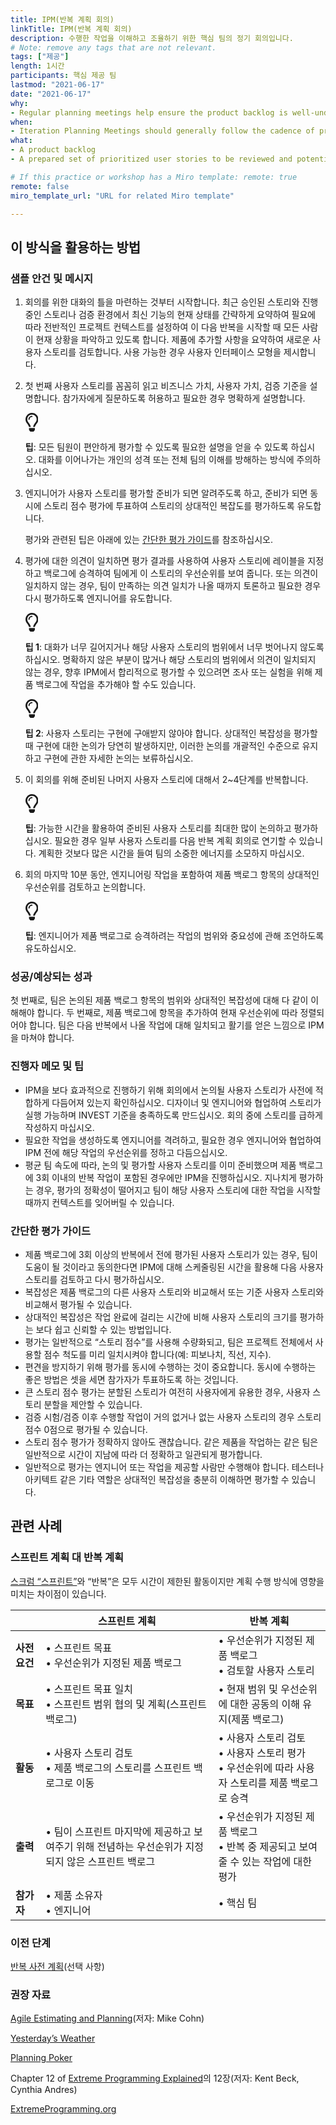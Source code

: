 ```yaml
---
title: IPM(반복 계획 회의)
linkTitle: IPM(반복 계획 회의)
description: 수행한 작업을 이해하고 조율하기 위한 핵심 팀의 정기 회의입니다.
# Note: remove any tags that are not relevant.
tags: ["제공"]
length: 1시간
participants: 핵심 제공 팀
lastmod: "2021-06-17"
date: "2021-06-17"
why: 
- Regular planning meetings help ensure the product backlog is well-understood by all team members and always reflects the current priorities. By discussing and sizing product backlog items, the team may align on the delivery impact of the work to be done.
when:
- Iteration Planning Meetings should generally follow the cadence of product iterations (e.g. weekly) or should be held as often as needed to maintain a well-sized and well-understood product backlog.
what:
- A product backlog
- A prepared set of prioritized user stories to be reviewed and potentially promoted to the product backlog

# If this practice or workshop has a Miro template: remote: true
remote: false
miro_template_url: "URL for related Miro template" 

---
```

<h2 id="how-to-use-this-method">이 방식을 활용하는
방법</h2>

<div class="bg-gray-dark p-lg-5 p-3 mb-4"><div
class="col-lg-9"><h3
id="sample-agenda--prompts">샘플 안건 및 메시지</h3>

<ol>

<li>

<p>회의를 위한 대화의 틀을 마련하는 것부터 시작합니다. 최근 승인된 스토리와 진행 중인 스토리나 검증 환경에서
최신 기능의 현재 상태를 간략하게 요약하여 필요에 따라 전반적인 프로젝트 컨텍스트를 설정하여 이 다음 반복을 시작할 때 모든
사람이 현재 상황을 파악하고 있도록 합니다. 제품에 추가할 사항을 요약하여 새로운 사용자 스토리를 검토합니다. 사용 가능한
경우 사용자 인터페이스 모형을 제시합니다.</p>

</li>

<li>

<p>첫 번째 사용자 스토리를 꼼꼼히 읽고 비즈니스 가치, 사용자 가치, 검증 기준을 설명합니다. 참가자에게
질문하도록 허용하고 필요한 경우 명확하게 설명합니다.</p>

<div class="callout td-box--gray-darkest p-3 my-5
border-bottom border-right border-left border-top row"><div
class="col-1 row align-items-center
justify-content-center"><svg height="30"
aria-hidden="true" focusable="false"
data-prefix="far" data-icon="lightbulb"
role="img" xmlns="http://www.w3.org/2000/svg"
viewBox="0 0 352 512" class="svg-inline--fa
fa-lightbulb"><path fill="currentColor"
d="M176 80c-52.94 0-96 43.06-96 96 0 8.84 7.16 16 16 16s16-7.16
16-16c0-35.3 28.72-64 64-64 8.84 0 16-7.16 16-16s-7.16-16-16-16zM96.06
459.17c0 3.15.93 6.22 2.68 8.84l24.51 36.84c2.97 4.46 7.97 7.14 13.32
7.14h78.85c5.36 0 10.36-2.68 13.32-7.14l24.51-36.84c1.74-2.62 2.67-5.7
2.68-8.84l.05-43.18H96.02l.04 43.18zM176 0C73.72 0 0 82.97 0 176c0
44.37 16.45 84.85 43.56 115.78 16.64 18.99 42.74 58.8 52.42
92.16v.06h48v-.12c-.01-4.77-.72-9.51-2.15-14.07-5.59-17.81-22.82-64.77-62.17-109.67-20.54-23.43-31.52-53.15-31.61-84.14-.2-73.64
59.67-128 127.95-128 70.58 0 128 57.42 128 128 0 30.97-11.24
60.85-31.65 84.14-39.11 44.61-56.42 91.47-62.1 109.46a47.507 47.507 0
0 0-2.22 14.3v.1h48v-.05c9.68-33.37 35.78-73.18 52.42-92.16C335.55
260.85 352 220.37 352 176 352 78.8 273.2 0 176 0z"
class=""></path></svg></div><div
class="col-11"><p><strong>팁</strong>:
모든 팀원이 편안하게 평가할 수 있도록 필요한 설명을 얻을 수 있도록 하십시오. 대화를 이어나가는 개인의 성격 또는 전체 팀의
이해를 방해하는 방식에 주의하십시오.</p></div></div>

</li>

<li>

<p>엔지니어가 사용자 스토리를 평가할 준비가 되면 알려주도록 하고, 준비가 되면 동시에 스토리 점수 평가에
투표하여 스토리의 상대적인 복잡도를 평가하도록 유도합니다.</p>

<p>평가와 관련된 팁은 아래에 있는 <a href="#estimation">간단한
평가 가이드</a>를 참조하십시오.</p>

</li>

<li>

<p>평가에 대한 의견이 일치하면 평가 결과를 사용하여 사용자 스토리에 레이블을 지정하고 백로그에 승격하여 팀에게
이 스토리의 우선순위를 보여 줍니다. 또는 의견이 일치하지 않는 경우, 팀이 만족하는 의견 일치가 나올 때까지 토론하고 필요한
경우 다시 평가하도록 엔지니어를 유도합니다.</p>

<div class="callout td-box--gray-darkest p-3 my-5
border-bottom border-right border-left border-top row"><div
class="col-1 row align-items-center
justify-content-center"><svg height="30"
aria-hidden="true" focusable="false"
data-prefix="far" data-icon="lightbulb"
role="img" xmlns="http://www.w3.org/2000/svg"
viewBox="0 0 352 512" class="svg-inline--fa
fa-lightbulb"><path fill="currentColor"
d="M176 80c-52.94 0-96 43.06-96 96 0 8.84 7.16 16 16 16s16-7.16
16-16c0-35.3 28.72-64 64-64 8.84 0 16-7.16 16-16s-7.16-16-16-16zM96.06
459.17c0 3.15.93 6.22 2.68 8.84l24.51 36.84c2.97 4.46 7.97 7.14 13.32
7.14h78.85c5.36 0 10.36-2.68 13.32-7.14l24.51-36.84c1.74-2.62 2.67-5.7
2.68-8.84l.05-43.18H96.02l.04 43.18zM176 0C73.72 0 0 82.97 0 176c0
44.37 16.45 84.85 43.56 115.78 16.64 18.99 42.74 58.8 52.42
92.16v.06h48v-.12c-.01-4.77-.72-9.51-2.15-14.07-5.59-17.81-22.82-64.77-62.17-109.67-20.54-23.43-31.52-53.15-31.61-84.14-.2-73.64
59.67-128 127.95-128 70.58 0 128 57.42 128 128 0 30.97-11.24
60.85-31.65 84.14-39.11 44.61-56.42 91.47-62.1 109.46a47.507 47.507 0
0 0-2.22 14.3v.1h48v-.05c9.68-33.37 35.78-73.18 52.42-92.16C335.55
260.85 352 220.37 352 176 352 78.8 273.2 0 176 0z"
class=""></path></svg></div><div
class="col-11"><p><strong>팁 1</strong>:
대화가 너무 길어지거나 해당 사용자 스토리의 범위에서 너무 벗어나지 않도록 하십시오. 명확하지 않은 부분이 많거나 해당
스토리의 범위에서 의견이 일치되지 않는 경우, 향후 IPM에서 합리적으로 평가할 수 있으려면 조사 또는 실험을 위해 제품
백로그에 작업을 추가해야 할 수도 있습니다.</p></div></div>

<div class="callout td-box--gray-darkest p-3 my-5
border-bottom border-right border-left border-top row"><div
class="col-1 row align-items-center
justify-content-center"><svg height="30"
aria-hidden="true" focusable="false"
data-prefix="far" data-icon="lightbulb"
role="img" xmlns="http://www.w3.org/2000/svg"
viewBox="0 0 352 512" class="svg-inline--fa
fa-lightbulb"><path fill="currentColor"
d="M176 80c-52.94 0-96 43.06-96 96 0 8.84 7.16 16 16 16s16-7.16
16-16c0-35.3 28.72-64 64-64 8.84 0 16-7.16 16-16s-7.16-16-16-16zM96.06
459.17c0 3.15.93 6.22 2.68 8.84l24.51 36.84c2.97 4.46 7.97 7.14 13.32
7.14h78.85c5.36 0 10.36-2.68 13.32-7.14l24.51-36.84c1.74-2.62 2.67-5.7
2.68-8.84l.05-43.18H96.02l.04 43.18zM176 0C73.72 0 0 82.97 0 176c0
44.37 16.45 84.85 43.56 115.78 16.64 18.99 42.74 58.8 52.42
92.16v.06h48v-.12c-.01-4.77-.72-9.51-2.15-14.07-5.59-17.81-22.82-64.77-62.17-109.67-20.54-23.43-31.52-53.15-31.61-84.14-.2-73.64
59.67-128 127.95-128 70.58 0 128 57.42 128 128 0 30.97-11.24
60.85-31.65 84.14-39.11 44.61-56.42 91.47-62.1 109.46a47.507 47.507 0
0 0-2.22 14.3v.1h48v-.05c9.68-33.37 35.78-73.18 52.42-92.16C335.55
260.85 352 220.37 352 176 352 78.8 273.2 0 176 0z"
class=""></path></svg></div><div
class="col-11"><p><strong>팁 2</strong>:
사용자 스토리는 구현에 구애받지 않아야 합니다. 상대적인 복잡성을 평가할 때 구현에 대한 논의가 당연히 발생하지만, 이러한
논의를 개괄적인 수준으로 유지하고 구현에 관한 자세한 논의는
보류하십시오.</p></div></div>

</li>

<li>

<p>이 회의를 위해 준비된 나머지 사용자 스토리에 대해서 2~4단계를 반복합니다.</p>

<div class="callout td-box--gray-darkest p-3 my-5
border-bottom border-right border-left border-top row"><div
class="col-1 row align-items-center
justify-content-center"><svg height="30"
aria-hidden="true" focusable="false"
data-prefix="far" data-icon="lightbulb"
role="img" xmlns="http://www.w3.org/2000/svg"
viewBox="0 0 352 512" class="svg-inline--fa
fa-lightbulb"><path fill="currentColor"
d="M176 80c-52.94 0-96 43.06-96 96 0 8.84 7.16 16 16 16s16-7.16
16-16c0-35.3 28.72-64 64-64 8.84 0 16-7.16 16-16s-7.16-16-16-16zM96.06
459.17c0 3.15.93 6.22 2.68 8.84l24.51 36.84c2.97 4.46 7.97 7.14 13.32
7.14h78.85c5.36 0 10.36-2.68 13.32-7.14l24.51-36.84c1.74-2.62 2.67-5.7
2.68-8.84l.05-43.18H96.02l.04 43.18zM176 0C73.72 0 0 82.97 0 176c0
44.37 16.45 84.85 43.56 115.78 16.64 18.99 42.74 58.8 52.42
92.16v.06h48v-.12c-.01-4.77-.72-9.51-2.15-14.07-5.59-17.81-22.82-64.77-62.17-109.67-20.54-23.43-31.52-53.15-31.61-84.14-.2-73.64
59.67-128 127.95-128 70.58 0 128 57.42 128 128 0 30.97-11.24
60.85-31.65 84.14-39.11 44.61-56.42 91.47-62.1 109.46a47.507 47.507 0
0 0-2.22 14.3v.1h48v-.05c9.68-33.37 35.78-73.18 52.42-92.16C335.55
260.85 352 220.37 352 176 352 78.8 273.2 0 176 0z"
class=""></path></svg></div><div
class="col-11"><p><strong>팁</strong>:
가능한 시간을 활용하여 준비된 사용자 스토리를 최대한 많이 논의하고 평가하십시오. 필요한 경우 일부 사용자 스토리를 다음 반복
계획 회의로 연기할 수 있습니다. 계획한 것보다 많은 시간을 들여 팀의 소중한 에너지를 소모하지
마십시오.</p></div></div>

</li>

<li>

<p>회의 마지막 10분 동안, 엔지니어링 작업을 포함하여 제품 백로그 항목의 상대적인 우선순위를 검토하고
논의합니다.</p>

<div class="callout td-box--gray-darkest p-3 my-5
border-bottom border-right border-left border-top row"><div
class="col-1 row align-items-center
justify-content-center"><svg height="30"
aria-hidden="true" focusable="false"
data-prefix="far" data-icon="lightbulb"
role="img" xmlns="http://www.w3.org/2000/svg"
viewBox="0 0 352 512" class="svg-inline--fa
fa-lightbulb"><path fill="currentColor"
d="M176 80c-52.94 0-96 43.06-96 96 0 8.84 7.16 16 16 16s16-7.16
16-16c0-35.3 28.72-64 64-64 8.84 0 16-7.16 16-16s-7.16-16-16-16zM96.06
459.17c0 3.15.93 6.22 2.68 8.84l24.51 36.84c2.97 4.46 7.97 7.14 13.32
7.14h78.85c5.36 0 10.36-2.68 13.32-7.14l24.51-36.84c1.74-2.62 2.67-5.7
2.68-8.84l.05-43.18H96.02l.04 43.18zM176 0C73.72 0 0 82.97 0 176c0
44.37 16.45 84.85 43.56 115.78 16.64 18.99 42.74 58.8 52.42
92.16v.06h48v-.12c-.01-4.77-.72-9.51-2.15-14.07-5.59-17.81-22.82-64.77-62.17-109.67-20.54-23.43-31.52-53.15-31.61-84.14-.2-73.64
59.67-128 127.95-128 70.58 0 128 57.42 128 128 0 30.97-11.24
60.85-31.65 84.14-39.11 44.61-56.42 91.47-62.1 109.46a47.507 47.507 0
0 0-2.22 14.3v.1h48v-.05c9.68-33.37 35.78-73.18 52.42-92.16C335.55
260.85 352 220.37 352 176 352 78.8 273.2 0 176 0z"
class=""></path></svg></div><div
class="col-11"><p><strong>팁</strong>:
엔지니어가 제품 백로그로 승격하려는 작업의 범위와 중요성에 관해 조언하도록
유도하십시오.</p></div></div>

</li>

</ol>

</div></div>

<div class="bg-gray-dark p-lg-5 p-3 mb-4"><div
class="col-lg-9"><h3
id="successexpected-outcomes">성공/예상되는 성과</h3>

<p>첫 번째로, 팀은 논의된 제품 백로그 항목의 범위와 상대적인 복잡성에 대해 다 같이 이해해야 합니다. 두
번째로, 제품 백로그에 항목을 추가하여 현재 우선순위에 따라 정렬되어야 합니다. 팀은 다음 반복에서 나올 작업에 대해 일치되고
활기를 얻은 느낌으로 IPM을 마쳐야 합니다.</div></div>

<div class="bg-gray-dark p-lg-5 p-3 mb-4"><div
class="col-lg-9"><h3
id="facilitator-notes--tips">진행자 메모 및 팁</h3>

<ul>

<li>IPM을 보다 효과적으로 진행하기 위해 회의에서 논의될 사용자 스토리가 사전에 적합하게 다듬어져 있는지
확인하십시오. 디자이너 및 엔지니어와 협업하여 스토리가 실행 가능하며 INVEST 기준을 충족하도록 만드십시오. 회의 중에
스토리를 급하게 작성하지 마십시오.</li>

<li>필요한 작업을 생성하도록 엔지니어를 격려하고, 필요한 경우 엔지니어와 협업하여 IPM 전에 해당 작업의
우선순위를 정하고 다듬으십시오.</li>

<li>평균 팀 속도에 따라, 논의 및 평가할 사용자 스토리를 이미 준비했으며 제품 백로그에 3회 이내의 반복
작업이 포함된 경우에만 IPM을 진행하십시오. 지나치게 평가하는 경우, 평가의 정확성이 떨어지고 팀이 해당 사용자 스토리에
대한 작업을 시작할 때까지 컨텍스트를 잊어버릴 수 있습니다.</li>

</ul>

</div></div>

<div class="bg-gray-dark p-lg-5 p-3 mb-4"><div
class="col-lg-9"><h3 id="estimation">간단한
평가 가이드</h3>

<ul>

<li>제품 백로그에 3회 이상의 반복에서 전에 평가된 사용자 스토리가 있는 경우, 팀이 도움이 될 것이라고
동의한다면 IPM에 대해 스케줄링된 시간을 활용해 다음 사용자 스토리를 검토하고 다시 평가하십시오.</li>

<li>복잡성은 제품 백로그의 다른 사용자 스토리와 비교해서 또는 기준 사용자 스토리와 비교해서 평가될 수
있습니다.</li>

<li>상대적인 복잡성은 작업 완료에 걸리는 시간에 비해 사용자 스토리의 크기를 평가하는 보다 쉽고 신뢰할 수 있는
방법입니다.</li>

<li>평가는 일반적으로 “스토리 점수”를 사용해 수량화되고, 팀은 프로젝트 전체에서 사용할 점수 척도를 미리
일치시켜야 합니다(예: 피보나치, 직선, 지수).</li>

<li>편견을 방지하기 위해 평가를 동시에 수행하는 것이 중요합니다. 동시에 수행하는 좋은 방법은 셋을 세면
참가자가 투표하도록 하는 것입니다.</li>

<li>큰 스토리 점수 평가는 분할된 스토리가 여전히 사용자에게 유용한 경우, 사용자 스토리 분할을 제안할 수
있습니다.</li>

<li>검증 시험/검증 이후 수행할 작업이 거의 없거나 없는 사용자 스토리의 경우 스토리 점수 0점으로 평가될 수
있습니다.</li>

<li>스토리 점수 평가가 정확하지 않아도 괜찮습니다. 같은 제품을 작업하는 같은 팀은 일반적으로 시간이 지남에
따라 더 정확하고 일관되게 평가합니다.</li>

<li>일반적으로 평가는 엔지니어 또는 작업을 제공할 사람만 수행해야 합니다. 테스터나 아키텍트 같은 기타 역할은
상대적인 복잡성을 충분히 이해하면 평가할 수 있습니다.</li>

</ul>

</div></div>

<div class="bg-gray-dark p-lg-5 p-3 mb-4"><div
class="col-lg-9"><h2
id="related-practices">관련 사례</h2>

<h3 id="sprint-planning-vs-iteration-planning">스프린트 계획
대 반복 계획</h3>

<p><a
href="https://en.wikipedia.org/wiki/Scrum_%28software_development%29#Sprint_planning"
target="_blank" rel="nofollow">스크럼
“스프린트”</a>와 “반복”은 모두 시간이 제한된 활동이지만 계획 수행 방식에 영향을 미치는 차이점이
있습니다.</p>

<table class="table">

<thead>

<tr>

<th></th>

<th>스프린트 계획</th>

<th>반복 계획</th>

</tr>

</thead>

<tbody>

<tr>

<td><strong>사전 요건</strong></td>

<td>&bull; 스프린트 목표<br>&bull; 우선순위가 지정된 제품
백로그</td>

<td>&bull; 우선순위가 지정된 제품 백로그<br>&bull; 검토할 사용자
스토리</td>

</tr>

<tr>

<td><strong>목표</strong></td>

<td>&bull; 스프린트 목표 일치<br>&bull; 스프린트 범위 협의 및
계획(스프린트 백로그)</td>

<td>&bull; 현재 범위 및 우선순위에 대한 공동의 이해 유지(제품 백로그)</td>

</tr>

<tr>

<td><strong>활동</strong></td>

<td>&bull; 사용자 스토리 검토<br>&bull; 제품 백로그의 스토리를 스프린트
백로그로 이동</td>

<td>&bull; 사용자 스토리 검토<br> &bull; 사용자 스토리
평가<br> &bull; 우선순위에 따라 사용자 스토리를 제품 백로그로 승격</td>

</tr>

<tr>

<td><strong>출력</strong></td>

<td>&bull; 팀이 스프린트 마지막에 제공하고 보여주기 위해 전념하는 우선순위가 지정되지 않은 스프린트
백로그</td>

<td>&bull; 우선순위가 지정된 제품 백로그<br> &bull; 반복 중 제공되고
보여줄 수 있는 작업에 대한 평가</td>

</tr>

<tr>

<td><strong>참가자</strong></td>

<td>&bull; 제품 소유자<br> &bull; 엔지니어</td>

<td>&bull; 핵심 팀</td>

</tr>

</tbody>

</table>

</div></div>

<div class="bg-gray-dark p-lg-5 p-3 mb-4"><div
class="col-lg-9"><h3 id="preceding">이전
단계</h3>

<p><a
href="https://tanzu.vmware.com/developer/practices/iteration-pre-planning">반복
사전 계획</a>(선택 사항)</div></div>

<div class="bg-gray-dark p-lg-5 p-3 mb-4"><div
class="col-lg-9"><h3
id="recommended-reading">권장 자료</h3>

<p><a
href="https://www.amazon.com/Agile-Estimating-Planning-Mike-Cohn/dp/0131479415"
target="_blank" rel="nofollow">Agile Estimating
and Planning</a>(저자: Mike Cohn)</p>

<p><a href="http://wiki.c2.com/?YesterdaysWeather"
target="_blank"
rel="nofollow">Yesterday&rsquo;s
Weather</a></p>

<p><a
href="https://en.wikipedia.org/wiki/Planning_poker"
target="_blank" rel="nofollow">Planning
Poker</a></p>

<p>Chapter 12 of <a
href="https://www.goodreads.com/book/show/67833.Extreme_Programming_Explained"
target="_blank" rel="nofollow">Extreme
Programming Explained</a>의 12장(저자: Kent Beck, Cynthia
Andres)</p>

<p><a
href="http://www.extremeprogramming.org/rules/iterationplanning.html"
target="_blank"
rel="nofollow">ExtremeProgramming.org</a></p>

</div></div>
